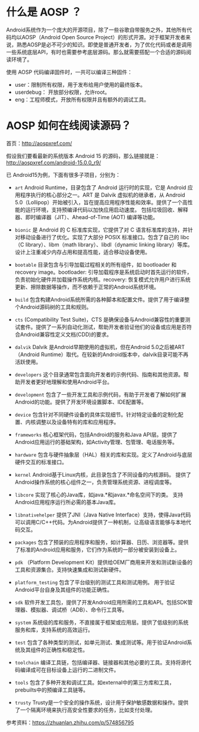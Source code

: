 # 什么是 AOSP ？ 
Android系统作为一个庞大的开源项目，除了一些谷歌自带服务之外，其他所有代码均以AOSP（Android Open Source Project）的形式开源。对于框架开发者来说，熟悉AOSP是必不可少的知识。即使是普通开发者，为了优化代码或者是调用一些系统底层API，有时也需要参考底层源码。那么就需要搭配一个合适的源码阅读环境了。

使用 AOSP 代码编译固件时，一共可以编译三种固件：

* user：限制所有权限，用于发布给用户使用的最终版本。
* userdebug： 开放部分权限，允许root。
* eng：工程师模式，开放所有权限并且有额外的调试工具。

# AOSP 如何在线阅读源码？

首页：http://aospxref.com/

假设我们要看最新的系统版本 Android 15 的源码，那么链接就是：http://aospxref.com/android-15.0.0_r9/

已 Android15为例，下面有很多子项目，分别为：

* ```art```  Android Runtime，目录包含了 Android 运行时的实现，它是 Android 应用程序执行的核心部分之一。ART 是 Dalvik 虚拟机的继承者，从 Android 5.0（Lollipop）开始被引入，旨在提高应用程序性能和效率。提供了一个高性能的运行环境，支持预编译代码以加快应用启动速度。
包括垃圾回收、解释器、即时编译器（JIT）、Ahead-of-Time (AOT) 编译等功能。

* ```bionic``` 是 Android 的 C 标准库实现，它提供了对 C 语言标准库的支持，并针对移动设备进行了优化。实现了大部分 POSIX 标准接口。包含了自己的 libc（C library）、libm（math library）、libdl（dynamic linking library）等库。设计上注重减少内存占用和提高性能，适合移动设备使用。

* ```bootable``` 目录包含与引导加载过程相关的所有组件，如 bootloader 和 recovery image。bootloader: 引导加载程序是系统启动时首先运行的软件，负责初始化硬件并加载操作系统内核。recovery: 恢复模式允许用户进行系统更新、擦除数据等操作，而不依赖于正常的Android系统环境。

* ```build``` 包含构建Android系统所需的各种脚本和配置文件。提供了用于编译整个Android源码树的工具和规则。

* ```cts``` (Compatibility Test Suite)，CTS 是确保设备与Android兼容性的重要测试套件。提供了一系列自动化测试，帮助开发者验证他们的设备或应用是否符合Android兼容性定义文档(CDD)的要求。

* ```dalvik```  Dalvik 是Android早期使用的虚拟机，但在Android 5.0之后被ART（Android Runtime）取代。在较新的Android版本中，dalvik目录可能不再活跃使用。

* ```developers``` 这个目录通常包含面向开发者的示例代码、指南和其他资源。帮助开发者更好地理解和使用Android平台。

* ```development``` 包含了一些开发工具和示例代码，有助于开发者了解如何扩展Android的功能。提供了开发环境设置脚本、IDE配置等。

* ```device```   包含针对不同硬件设备的具体实现细节。针对特定设备的定制化配置、内核调整以及设备特有的库和应用程序。

* ```frameworks```  核心框架代码，包括Android的服务和Java API层。提供了Android应用运行的基础架构，如Activity管理、包管理、电话服务等。

* ```hardware``` 包含与硬件抽象层（HAL）相关的库和实现。定义了Android与底层硬件交互的标准接口。

* ```kernel``` Android基于Linux内核，此目录包含了不同设备的内核源码。 提供了Android操作系统的核心组件之一，负责管理系统资源、进程调度等。

* ```libcore``` 实现了核心的Java库，如java.*和javax.*命名空间下的类。 支持Android应用程序运行所必需的基本Java库。

* ```libnativehelper``` 提供了JNI（Java Native Interface）支持，使得Java代码可以调用C/C++代码。为Android提供了一种机制，让高级语言能够与本地代码交互。

* ```packages``` 包含了预装的应用程序和服务，如计算器、日历、浏览器等。提供了标准的Android应用和服务，它们作为系统的一部分被安装到设备上。

* ```pdk``` （Platform Development Kit）提供给OEM厂商用来开发和测试新设备的工具和资源集合。支持快速集成和测试新硬件。

* ```platform_testing``` 包含了平台级别的测试工具和测试用例。 用于验证Android平台自身及其组件的功能正确性。

* ```sdk``` 软件开发工具包，提供了开发Android应用所需的工具和API。包括SDK管理器、模拟器、调试桥（ADB）、命令行工具等。

* ```system``` 系统级的库和服务，不直接属于框架或应用层。提供了低级别的系统服务和库，支持系统的高效运行。

* ```test``` 包含了各种类型的测试，如单元测试、集成测试等。用于验证Android系统及其组件的正确性和稳定性。

* ```toolchain``` 编译工具链，包括编译器、链接器和其他必要的工具。支持将源代码编译成可在目标设备上运行的二进制文件。

* ```tools``` 包含了多种开发和调试工具。如external中的第三方库和工具，prebuilts中的预编译工具链等。

* ```trusty```   Trusty是一个安全的操作系统，设计用于保护敏感数据和操作。提供了一个隔离环境来执行高安全性要求的任务，比如支付处理。


参考资料：https://zhuanlan.zhihu.com/p/574856795
